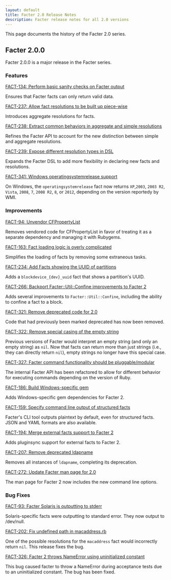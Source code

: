 ```yaml
---
layout: default
title: Facter 2.0 Release Notes
description: Facter release notes for all 2.0 versions
---
```


This page documents the history of the Facter 2.0 series.

Facter 2.0.0
-----

Facter 2.0.0 is a major release in the Facter series.

### Features

[FACT-134: Perform basic sanity checks on Facter output](https://tickets.puppetlabs.com/browse/FACT-134)

Ensures that Facter facts can only return valid data.

[FACT-237: Allow fact resolutions to be built up piece-wise](https://tickets.puppetlabs.com/browse/FACT-237)

Introduces aggregate resolutions for facts.

[FACT-238: Extract common behaviors in aggregate and simple resolutions](https://tickets.puppetlabs.com/browse/FACT-238)

Refines the Facter API to account for the new distinction between simple and aggregate resolutions.

[FACT-239: Expose different resolution types in DSL](https://tickets.puppetlabs.com/browse/FACT-239)

Expands the Facter DSL to add more flexibility in declaring new facts and resolutions.

[FACT-341: Windows operatingsystemrelease support](https://tickets.puppetlabs.com/browse/FACT-341)

On Windows, the `operatingsystemrelease` fact now returns `XP`,`2003`, `2003 R2`, `Vista`, `2008`, `7`, `2008 R2`, `8`, or `2012`, depending on the version reportedy by WMI.

### Improvements


[FACT-94: Unvendor CFPropertyList](https://tickets.puppetlabs.com/browse/FACT-94)

Removes vendored code for CFPropertyList in favor of treating it as a separate dependency and managing it with Rubygems.

[FACT-163: Fact loading logic is overly complicated](https://tickets.puppetlabs.com/browse/FACT-163)

Simplifies the loading of facts by removing some extraneous tasks.

[FACT-234: Add Facts showing the UUID of partitions](https://tickets.puppetlabs.com/browse/FACT-234)

Adds a `blockdevice_{dev}_uuid` fact that shows a partition's UUID.

[FACT-266: Backport Facter::Util::Confine improvements to Facter 2](https://tickets.puppetlabs.com/browse/FACT-266)

Adds several improvements to `Facter::Util::Confine`, including the ability to confine a fact to a block.

[FACT-321: Remove deprecated code for 2.0](https://tickets.puppetlabs.com/browse/FACT-321)

Code that had previously been marked deprecated has now been removed.

[FACT-322: Remove special casing of the empty string](https://tickets.puppetlabs.com/browse/FACT-322)

Previous versions of Facter would interpret an empty string (and only an empty string) as `nil`. Now that facts can return more than just strings (i.e., they can directly return `nil`), empty strings no longer have this special case.

[FACT-327: Facter command functionality should be pluggable/modular](https://tickets.puppetlabs.com/browse/FACT-327)

The internal Facter API has been refactored to allow for different behavior for executing commands depending on the version of Ruby.

[FACT-186: Build Windows-specific gem](https://tickets.puppetlabs.com/browse/FACT-186)

Adds Windows-specific gem dependencies for Facter 2.

[FACT-159: Specify command line output of structured facts](https://tickets.puppetlabs.com/browse/FACT-159)

Facter's CLI tool outputs plaintext by default, even for structured facts. JSON and YAML formats are also available.

[FACT-194: Merge external facts support to Facter 2](https://tickets.puppetlabs.com/browse/FACT-194)

Adds pluginsync support for external facts to Facter 2.

[FACT-207: Remove deprecated ldapname](https://tickets.puppetlabs.com/browse/FACT-207)

Removes all instances of `ldapname`, completing its deprecation.

[FACT-272: Update Facter man page for 2.0](https://tickets.puppetlabs.com/browse/FACT-272)

The man page for Facter 2 now includes the new command line options.

<!-- [FACT-339: Pull in backwards incompatible fact changes for Facter 2](https://tickets.puppetlabs.com/browse/FACT-339) According to the comment on Jira, this ticket == FACT-341 -->


### Bug Fixes

[FACT-93: Facter Solaris is outputting to stderr](https://tickets.puppetlabs.com/browse/FACT-93)

Solaris-specific facts were outputting to standard error. They now output to /dev/null.

[FACT-202: Fix undefined path in macaddress.rb](https://tickets.puppetlabs.com/browse/FACT-202)

One of the possible resolutions for the `macaddress` fact would incorrectly return `nil`. This release fixes the bug.

[FACT-326: Facter 2 throws NameError using uninitialized constant](https://tickets.puppetlabs.com/browse/FACT-326)

This bug caused facter to throw a NameError during acceptance tests due to an uninitialized constant. The bug has been fixed.
